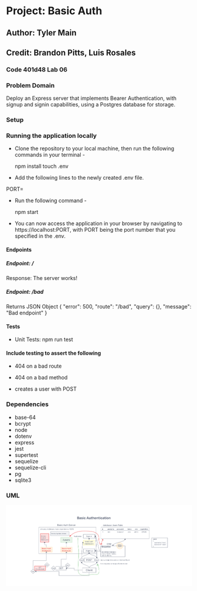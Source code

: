 # Project: Basic Auth

## Author: Tyler Main

## Credit: Brandon Pitts, Luis Rosales

### Code 401d48 Lab 06

### Problem Domain

Deploy an Express server that implements Bearer Authentication, with signup and signin capabilities, using a Postgres database for storage.

### Setup

### Running the application locally

- Clone the repository to your local machine, then run the following commands in your terminal -

  npm install
  touch .env

- Add the following lines to the newly created .env file.

PORT=<port number>

- Run the following command -

  npm start

- You can now access the application in your browser by navigating to https://localhost:PORT, with PORT being the port number that you specified in the .env.

#### Endpoints

##### Endpoint: /

Response: The server works!

##### Endpoint: /bad

Returns JSON Object
  {
    "error": 500,
    "route": "/bad",
    "query": {},
    "message": "Bad endpoint"
  }

#### Tests

- Unit Tests: npm run test

#### Include testing to assert the following

- 404 on a bad route

- 404 on a bad method

- creates a user with POST

### Dependencies

- base-64
- bcrypt
- node
- dotenv
- express
- jest
- supertest
- sequelize
- sequelize-cli
- pg
- sqlite3

### UML

![Lab 8 UML](./imgs/Lab08UML.png)
